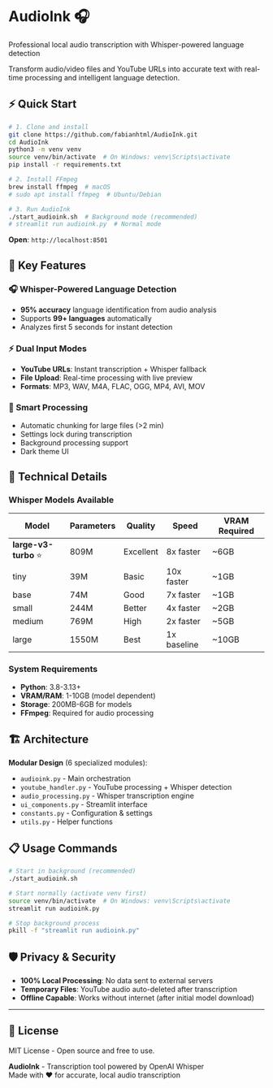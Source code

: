 # AudioInk 🎧

Professional local audio transcription with Whisper-powered language detection

Transform audio/video files and YouTube URLs into accurate text with real-time processing and intelligent language detection.

## ⚡ Quick Start

```bash
# 1. Clone and install
git clone https://github.com/fabianhtml/AudioInk.git
cd AudioInk
python3 -m venv venv
source venv/bin/activate  # On Windows: venv\Scripts\activate
pip install -r requirements.txt

# 2. Install FFmpeg
brew install ffmpeg  # macOS
# sudo apt install ffmpeg  # Ubuntu/Debian

# 3. Run AudioInk
./start_audioink.sh  # Background mode (recommended)
# streamlit run audioink.py  # Normal mode
```

**Open**: `http://localhost:8501`

## 🎯 Key Features

### **🎧 Whisper-Powered Language Detection**

- **95% accuracy** language identification from audio analysis
- Supports **99+ languages** automatically
- Analyzes first 5 seconds for instant detection

### **⚡ Dual Input Modes**

- **YouTube URLs**: Instant transcription + Whisper fallback
- **File Upload**: Real-time processing with live preview
- **Formats**: MP3, WAV, M4A, FLAC, OGG, MP4, AVI, MOV

### **🚀 Smart Processing**

- Automatic chunking for large files (>2 min)
- Settings lock during transcription
- Background processing support
- Dark theme UI

## 🔧 Technical Details

### **Whisper Models Available**

| Model | Parameters | Quality | Speed | VRAM Required |
|-------|------------|---------|-------|---------------|
| **large-v3-turbo** ⭐ | 809M | Excellent | 8x faster | ~6GB |
| tiny | 39M | Basic | 10x faster | ~1GB |
| base | 74M | Good | 7x faster | ~1GB |
| small | 244M | Better | 4x faster | ~2GB |
| medium | 769M | High | 2x faster | ~5GB |
| large | 1550M | Best | 1x baseline | ~10GB |

### **System Requirements**

- **Python**: 3.8-3.13+
- **VRAM/RAM**: 1-10GB (model dependent)
- **Storage**: 200MB-6GB for models
- **FFmpeg**: Required for audio processing

## 🏗️ Architecture

**Modular Design** (6 specialized modules):

- `audioink.py` - Main orchestration
- `youtube_handler.py` - YouTube processing + Whisper detection  
- `audio_processing.py` - Whisper transcription engine
- `ui_components.py` - Streamlit interface
- `constants.py` - Configuration & settings
- `utils.py` - Helper functions

## 📋 Usage Commands

```bash
# Start in background (recommended)
./start_audioink.sh

# Start normally (activate venv first)
source venv/bin/activate  # On Windows: venv\Scripts\activate
streamlit run audioink.py

# Stop background process
pkill -f "streamlit run audioink.py"
```

## 🛡️ Privacy & Security

- **100% Local Processing**: No data sent to external servers
- **Temporary Files**: YouTube audio auto-deleted after transcription
- **Offline Capable**: Works without internet (after initial model download)

---

## 📄 License

MIT License - Open source and free to use.

**AudioInk** - Transcription tool powered by OpenAI Whisper  
Made with ❤️ for accurate, local audio transcription
